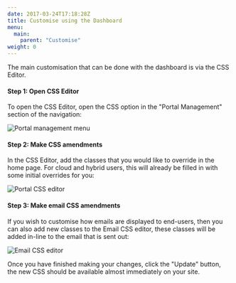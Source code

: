 ```yaml
---
date: 2017-03-24T17:18:28Z
title: Customise using the Dashboard
menu:
  main:
    parent: "Customise"
weight: 0 
---
```


The main customisation that can be done with the dashboard is via the CSS Editor.

#### Step 1: Open CSS Editor

To open the CSS Editor, open the CSS option in the "Portal Management" section of the navigation:

![Portal management menu][1]

#### Step 2: Make CSS amendments

In the CSS Editor, add the classes that you would like to override in the home page. For cloud and hybrid users, this will already be filled in with some initial overrides for you:

![Portal CSS editor][2]

#### Step 3: Make email CSS amendments

If you wish to customise how emails are displayed to end-users, then you can also add new classes to the Email CSS editor, these classes will be added in-line to the email that is sent out:

![Email CSS editor][3]

Once you have finished making your changes, click the "Update" button, the new CSS should be available almost immediately on your site.

 [1]: /img/dashboard/portal-management/cssNav.png
 [2]: /img/dashboard/portal-management/cssEditor.png
 [3]: /img/dashboard/portal-management/cssEmail.png